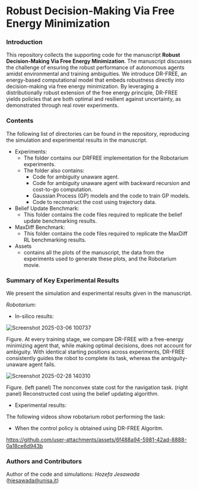 # Robust Decision-Making Via Free Energy Minimization
### Introduction
This repository collects the supporting code for the manuscript **Robust Decision-Making Via Free Energy Minimization**. The manuscript discusses the challenge of ensuring the robust performance of autonomous agents amidst environmental and training ambiguities. We introduce DR-FREE, an energy-based computational model that embeds robustness directly into decision-making via free energy minimization. By leveraging a distributionally robust extension of the free energy principle, DR-FREE yields policies that are both optimal and resilient against uncertainty, as demonstrated through real rover experiments.
### Contents
The following list of directories can be found in the repository, reproducing the simulation and experimental results in the manuscript.
- Experiments:
  - The folder contains our DRFREE implementation for the Robotarium experiments.
  - The folder also contains:
    - Code for ambiguity unaware agent.
    - Code for ambiguity unaware agent with backward recursion and cost-to-go computation.
    - Gaussian Process (GP) models and the code to train GP models.
    - Code to reconstruct the cost using trajectory data.  
- Belief Update Benchmark:
  - This folder contains the code files required to replicate the belief update benchmarking results. 
- MaxDiff Benchmark:
  - This folder contains the code files required to replicate the MaxDiff RL benchmarking results.
- Assets
  - contains all the plots of the manuscript, the data from the experiments used to generate these plots, and the Robotarium movie. 

### Summary of Key Experimental Results
We present the simulation and experimental results given in the manuscript.

*Robotarium:*
- In-silico results:

![Screenshot 2025-03-06 100737](https://github.com/user-attachments/assets/39d90d82-93d9-4a71-be70-41581d8e6679)

Figure. At every training stage, we compare DR-FREE with a free-energy minimizing agent that, while making optimal decisions, does not account for ambiguity. With identical starting positions across experiments, DR-FREE consistently guides the robot to complete its task, whereas the ambiguity-unaware agent fails.

![Screenshot 2025-02-28 140310](https://github.com/user-attachments/assets/60bef038-40c3-4368-b058-5dccbe7e55c5)

Figure. (left panel) The nonconvex state cost for the navigation task. (right panel) Reconstructed cost using the belief updating algorithm.

- Experimental results:

The following videos show robotarium robot performing the task:
  - When the control policy is obtained using DR-FREE Algoritm.


https://github.com/user-attachments/assets/6f488a94-5981-42ad-8888-0a18ce6d943b




### Authors and Contributors 
Author of the code and simulations: *Hozefa Jesawada* (hjesawada@unisa.it)
